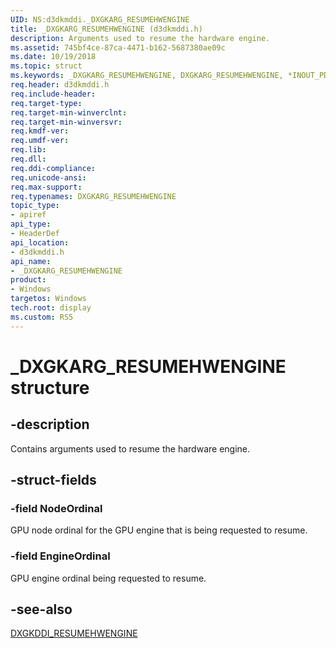 ```yaml
---
UID: NS:d3dkmddi._DXGKARG_RESUMEHWENGINE
title: _DXGKARG_RESUMEHWENGINE (d3dkmddi.h)
description: Arguments used to resume the hardware engine.
ms.assetid: 745bf4ce-87ca-4471-b162-5687380ae09c
ms.date: 10/19/2018
ms.topic: struct
ms.keywords: _DXGKARG_RESUMEHWENGINE, DXGKARG_RESUMEHWENGINE, *INOUT_PDXGKARG_RESUMEHWENGINE
req.header: d3dkmddi.h
req.include-header:
req.target-type:
req.target-min-winverclnt:
req.target-min-winversvr:
req.kmdf-ver:
req.umdf-ver:
req.lib:
req.dll:
req.ddi-compliance:
req.unicode-ansi:
req.max-support:
req.typenames: DXGKARG_RESUMEHWENGINE
topic_type:
- apiref
api_type:
- HeaderDef
api_location:
- d3dkmddi.h
api_name:
- _DXGKARG_RESUMEHWENGINE
product:
- Windows
targetos: Windows
tech.root: display
ms.custom: RS5
---
```


# _DXGKARG_RESUMEHWENGINE structure

## -description

Contains arguments used to resume the hardware engine.

## -struct-fields

### -field NodeOrdinal

GPU node ordinal for the GPU engine that is being requested to resume.

### -field EngineOrdinal

GPU engine ordinal being requested to resume.


## -see-also

[DXGKDDI_RESUMEHWENGINE](nc-d3dkmddi-dxgkddi_resumehwengine.md)
